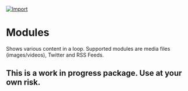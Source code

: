 [![Import](https://cdn.infobeamer.com/s/img/import.png)](https://info-beamer.com/use?url=https://github.com/info-beamer/package-modules)

# Modules

Shows various content in a loop. Supported modules are media files
(images/videos), Twitter and RSS Feeds.

## This is a work in progress package. Use at your own risk.
